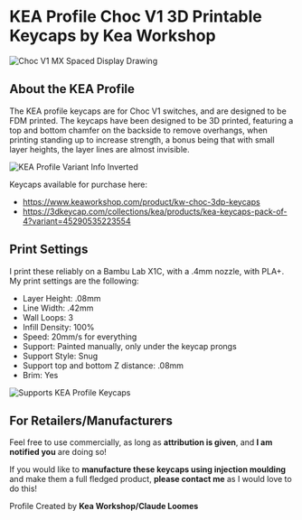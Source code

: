 # KEA Profile Choc V1 3D Printable Keycaps by Kea Workshop 

![Choc V1 MX Spaced Display Drawing](https://github.com/user-attachments/assets/8d54249e-4d79-49a9-b147-702ff587a781)

## About the KEA Profile
The KEA profile keycaps are for Choc V1 switches, and are designed to be FDM printed. The keycaps have been designed to be 3D printed, featuring a top and bottom chamfer on the backside to remove overhangs, when printing standing up to increase strength, a bonus being that with small layer heights, the layer lines are almost invisible. 

![KEA Profile Variant Info Inverted](https://github.com/user-attachments/assets/a956e19e-007a-4fe2-ba28-caa8aaa6232f)

Keycaps available for purchase here: 
- https://www.keaworkshop.com/product/kw-choc-3dp-keycaps
- https://3dkeycap.com/collections/kea/products/kea-keycaps-pack-of-4?variant=45290535223554

## Print Settings
I print these reliably on a Bambu Lab X1C, with a .4mm nozzle, with PLA+. My print settings are the following:
- Layer Height: .08mm
- Line Width: .42mm
- Wall Loops: 3
- Infill Density: 100%
- Speed: 20mm/s for everything
- Support: Painted manually, only under the keycap prongs
- Support Style: Snug
- Support top and bottom Z distance: .08mm
- Brim: Yes

![Supports KEA Profile Keycaps](https://github.com/user-attachments/assets/b4005c06-753b-4f84-9783-bda91ae57d2c)

## For Retailers/Manufacturers

Feel free to use commercially, as long as **attribution is given**, and **I am notified you** are doing so!

If you would like to **manufacture these keycaps using injection moulding** and make them a full fledged product, **please contact me** as I would love to do this!

Profile Created by **Kea Workshop/Claude Loomes**


